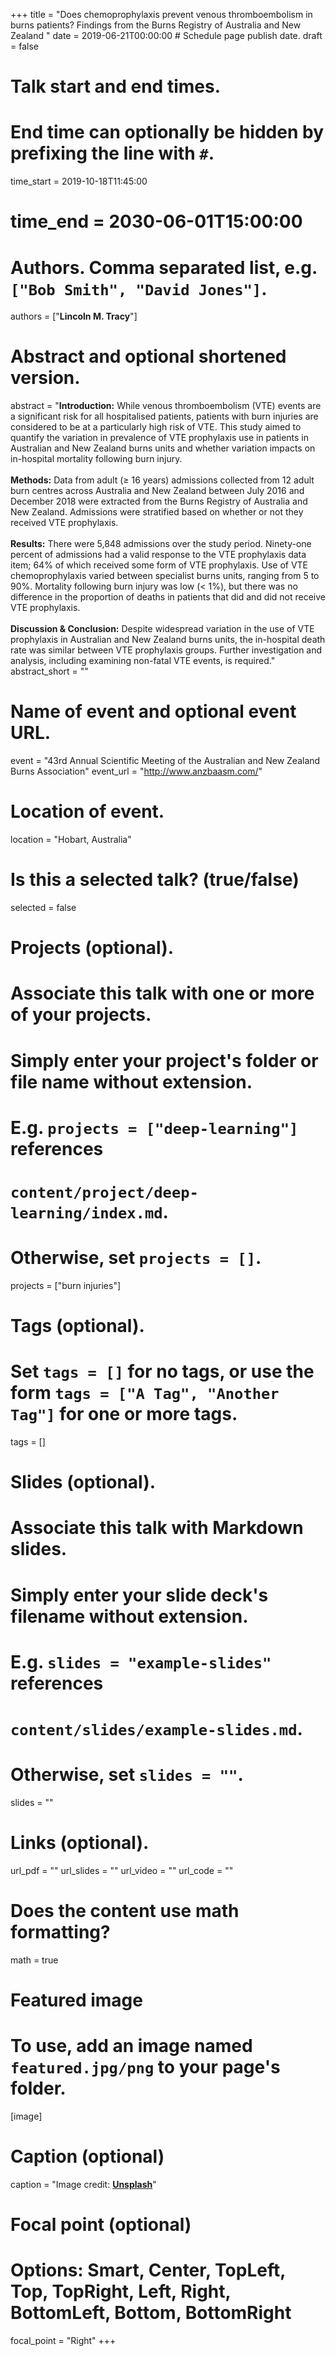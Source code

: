 +++
title = "Does chemoprophylaxis prevent venous thromboembolism in burns patients? Findings from the Burns Registry of Australia and New Zealand "
date = 2019-06-21T00:00:00  # Schedule page publish date.
draft = false

# Talk start and end times.
#   End time can optionally be hidden by prefixing the line with `#`.
time_start = 2019-10-18T11:45:00
# time_end = 2030-06-01T15:00:00

# Authors. Comma separated list, e.g. `["Bob Smith", "David Jones"]`.
authors = ["**Lincoln M. Tracy**"]

# Abstract and optional shortened version.
abstract = "**Introduction:** While venous thromboembolism (VTE) events are a significant risk for all hospitalised patients, patients with burn injuries are considered to be at a particularly high risk of VTE. This study aimed to quantify the variation in prevalence of VTE prophylaxis use in patients in Australian and New Zealand burns units and whether variation impacts on in-hospital mortality following burn injury. <br/> <br/> **Methods:** Data from adult (≥ 16 years) admissions collected from 12 adult burn centres across Australia and New Zealand between July 2016 and December 2018 were extracted from the Burns Registry of Australia and New Zealand. Admissions were stratified based on whether or not they received VTE prophylaxis.  <br/> <br/> **Results:** There were 5,848 admissions over the study period. Ninety-one percent of admissions had a valid response to the VTE prophylaxis data item; 64% of which received some form of VTE prophylaxis. Use of VTE chemoprophylaxis varied between specialist burns units, ranging from 5 to 90%. Mortality following burn injury was low (< 1%), but there was no difference in the proportion of deaths in patients that did and did not receive VTE prophylaxis.  <br/> <br/> **Discussion & Conclusion:** Despite widespread variation in the use of VTE prophylaxis in Australian and New Zealand burns units, the in-hospital death rate was similar between VTE prophylaxis groups. Further investigation and analysis, including examining non-fatal VTE events, is required."
abstract_short = ""

# Name of event and optional event URL.
event = "43rd Annual Scientific Meeting of the Australian and New Zealand Burns Association"
event_url = "http://www.anzbaasm.com/"

# Location of event.
location = "Hobart, Australia"

# Is this a selected talk? (true/false)
selected = false

# Projects (optional).
#   Associate this talk with one or more of your projects.
#   Simply enter your project's folder or file name without extension.
#   E.g. `projects = ["deep-learning"]` references 
#   `content/project/deep-learning/index.md`.
#   Otherwise, set `projects = []`.
projects = ["burn injuries"]

# Tags (optional).
#   Set `tags = []` for no tags, or use the form `tags = ["A Tag", "Another Tag"]` for one or more tags.
tags = []

# Slides (optional).
#   Associate this talk with Markdown slides.
#   Simply enter your slide deck's filename without extension.
#   E.g. `slides = "example-slides"` references 
#   `content/slides/example-slides.md`.
#   Otherwise, set `slides = ""`.
slides = ""

# Links (optional).
url_pdf = ""
url_slides = ""
url_video = ""
url_code = ""

# Does the content use math formatting?
math = true

# Featured image
# To use, add an image named `featured.jpg/png` to your page's folder. 
[image]
  # Caption (optional)
  caption = "Image credit: [**Unsplash**](https://unsplash.com/photos/bzdhc5b3Bxs)"

  # Focal point (optional)
  # Options: Smart, Center, TopLeft, Top, TopRight, Left, Right, BottomLeft, Bottom, BottomRight
  focal_point = "Right"
+++


